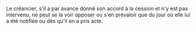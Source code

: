 Le créancier, s'il a par avance donné son accord à la cession et n'y est pas intervenu, ne peut se la voir opposer ou s'en prévaloir que du jour où elle lui a été notifiée ou dès qu'il en a pris acte.

